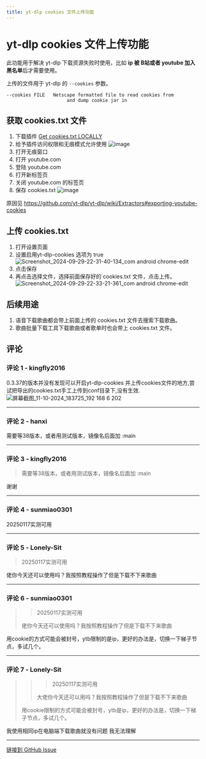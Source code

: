 ```yaml
---
title: yt-dlp cookies 文件上传功能
---
```


# yt-dlp cookies 文件上传功能

此功能用于解决 yt-dlp 下载资源失败时使用，比如 **ip 被 B站或者 youtube 加入黑名单**后才需要使用。

上传的文件用于 yt-dlp 的 `--cookies` 参数。
```
--cookies FILE   Netscape formatted file to read cookies from
                      and dump cookie jar in
```

## 获取 cookies.txt 文件

1. 下载插件 [Get cookies.txt LOCALLY](https://chromewebstore.google.com/detail/cclelndahbckbenkjhflpdbgdldlbecc)
2. 给予插件访问权限和无痕模式允许使用
![image](https://gproxy.hanxi.cc/proxy/user-attachments/assets/89f6ce94-bb51-4805-8c16-a867ba41e5d2)
3. 打开无痕窗口
4. 打开 youtube.com
5. 登陆 youtube.com
6. 打开新标签页
7. 关闭 youtube.com 的标签页
8. 保存 cookies.txt
![image](https://gproxy.hanxi.cc/proxy/user-attachments/assets/64242595-7b5c-4159-a8bc-4fc922d5de9e)

原因见 https://github.com/yt-dlp/yt-dlp/wiki/Extractors#exporting-youtube-cookies

## 上传 cookies.txt

1. 打开设置页面
2. 设置启用yt-dlp-cookies 选项为 true
![Screenshot_2024-09-29-22-31-40-134_com android chrome-edit](https://gproxy.hanxi.cc/proxy/user-attachments/assets/49760905-475b-493c-9ff4-271c5e797b2f)
3. 点击保存
4. 再点击选择文件，选择前面保存好的 cookies.txt 文件，点击上传。
![Screenshot_2024-09-29-22-33-21-361_com android chrome-edit](https://gproxy.hanxi.cc/proxy/user-attachments/assets/838bfd1c-f19f-4690-86b0-8208d596fbf1)


## 后续用途

1. 语音下载歌曲都会带上前面上传的 cookies.txt 文件去搜索下载歌曲。
2. 歌曲批量下载工具下载歌曲或者歌单时也会带上 cookies.txt 文件。



## 评论


### 评论 1 - kingfly2016

0.3.37的版本并没有发现可以开启yt-dlp-cookies 并上传cookies文件的地方,尝试把导出的cookies.txt手工上传到conf目录下,没有生效.
![屏幕截图_11-10-2024_183725_192 168 6 202](https://gproxy.hanxi.cc/proxy/user-attachments/assets/9b8b9750-b616-4fd3-8a3c-216b2f99d02c)


---

### 评论 2 - hanxi

需要等38版本，或者用测试版本，镜像名后面加 :main

---

### 评论 3 - kingfly2016



> 需要等38版本，或者用测试版本，镜像名后面加 :main

谢谢

---

### 评论 4 - sunmiao0301

20250117实测可用

---

### 评论 5 - Lonely-Sit

> 20250117实测可用

佬你今天还可以使用吗？我按照教程操作了但是下载不下来歌曲

---

### 评论 6 - sunmiao0301

> > 20250117实测可用
> 
> 佬你今天还可以使用吗？我按照教程操作了但是下载不下来歌曲

用cookie的方式可能会被封号，ytb限制的是ip，更好的办法是，切换一下梯子节点，多试几个。

---

### 评论 7 - Lonely-Sit

> > > 20250117实测可用
> > 
> > 
> > 大佬你今天还可以用吗？我按照教程操作了但是下载不下来歌曲
> 
> 用cookie限制的方式可能会被封号，ytb是ip，更好的办法是，切换一下梯子节点，多试几个。

我使用相同ip在电脑端下载歌曲就没有问题 我无法理解

---
[链接到 GitHub Issue](https://github.com/hanxi/xiaomusic/issues/210)
